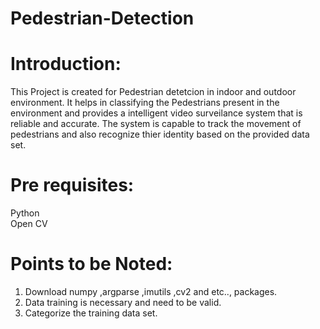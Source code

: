# Pedestrian-Detection

# Introduction:
This Project is created for Pedestrian detetcion in indoor and outdoor environment. It helps in classifying the Pedestrians present in the environment and provides a intelligent video surveilance system that is reliable and accurate. The system is capable to track the movement of pedestrians and also recognize thier identity based on the provided data set.

# Pre requisites:
Python\
Open CV

# Points to be Noted:
1. Download numpy ,argparse ,imutils ,cv2 and etc.., packages.
2. Data training is necessary and need to be valid.
3. Categorize the training data set.
